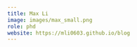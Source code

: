 ```yaml
---
title: Max Li
image: images/max_small.png
role: phd
website: https://mli0603.github.io/blog
---
```




